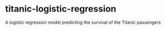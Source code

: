 # titanic-logistic-regression
A logistic regression model predicting the survival of the Titanic passengers
